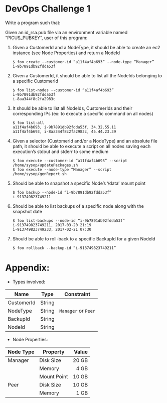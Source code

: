 # DevOps Challenge 1

Write a program such that:

Given an id_rsa.pub file via an environment variable named “PICUS_PUBKEY”, user of this program:

1. Given a CustomerId and a NodeType, it should be able to create an ec2 instance (see Node Properties) and return a NodeId

    ```
    $ foo create --customer-id “a11f4af4b693” --node-type “Manager”
    i-9b7891db92fdda53f
    ```

1. Given a CustomerId, it should be able to list all the NodeIds belonging to a specific CustomerId

    ```
    $ foo list-nodes --customer-id “a11f4af4b693”
    i-9b7891db92fdda53f
    i-8aa344f8c2fa2983c
    ```

1. It should be able to list all NodeIds, CustomerIds and their corresponding IPs (ex: to execute a specific command on all nodes)

    ```
    $ foo list-all
    a11f4af4b693, i-9b7891db92fdda53f, 34.32.55.11
    a11f4af4b693, i-8aa344f8c2fa2983c, 45.44.23.39
    ```

1. Given a selector (CustomerId and/or a NodeType) and an absolute file path, it should be able to execute a script on all nodes saving each execution’s stdout and stderr to some medium

    ```
    $ foo execute --customer-id “a11f4af4b693” --script /home/sysop/updatePackages.sh
    $ foo execute --node-type “Manager” --script /home/sysop/genReport.sh
    ```

1. Should be able to snapshot a specific Node’s ‘/data’ mount point

    ```
    $ foo backup --node-id “i-9b7891db92fdda53f”
    i-913749823749211
    ```

1. Should be able to list backups of a specific node along with the snapshot date

    ```
    $ foo list-backups --node-id “i-9b7891db92fdda53f”
    i-913749823749211, 2017-03-20 21:19
    i-913749823749233, 2017-02-21 07:30
    ```

1. Should be able to roll-back to a specific BackupId for a given NodeId

    ```
    $ foo rollback --backup-id “i-913749823749211”
    ```

# Appendix:

* Types involved:

| Name        | Type   | Constraint          |
| ------------|--------|---------------------|
| CustomerId  | String |                     |
| NodeType    | String | `Manager` or `Peer` |
| BackupId    | String |                     |
| NodeId      | String |                     | 

* Node Properties:

| Node Type | Property    | Value     |
|-----------|-------------|----------:|
| Manager   | Disk Size   |  20 GB    |
|           | Memory      |   4 GB    |
|           | Mount Point |  10 GB    |
| Peer      | Disk Size   |  10 GB    |
|           | Memory      |   1 GB    |

